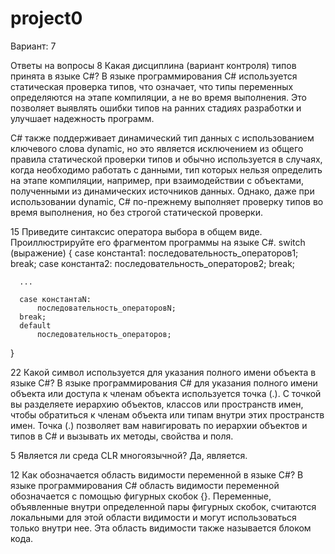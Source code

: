 # project0

Вариант: 7

Ответы на вопросы
8 Какая дисциплина (вариант контроля) типов принята в языке C#?
  В языке программирования C# используется статическая проверка типов, что означает, что типы переменных определяются на этапе компиляции, а не во время выполнения. 
  Это позволяет выявлять ошибки типов на ранних стадиях разработки и улучшает надежность программ.

C# также поддерживает динамический тип данных с использованием ключевого слова dynamic, но это является исключением из общего правила статической проверки типов и обычно используется в случаях, 
когда необходимо работать с данными, тип которых нельзя определить на этапе компиляции, например, при взаимодействии с объектами, полученными из динамических источников данных. 
Однако, даже при использовании dynamic, C# по-прежнему выполняет проверку типов во время выполнения, но без строгой статической проверки.

15 Приведите синтаксис оператора выбора в общем виде. Проиллюстрируйте его фрагментом программы на языке C#.
  switch (выражение)
  {
      case константа1:
          последовательность_операторов1;
      break;
      case константа2:
          последовательность_операторов2;
      break;
  
      ...
  
      case константаN:
          последовательность_операторовN;
      break;
      default
          последовательность_операторов;
  }


22 Какой символ используется для указания полного имени объекта в языке C#?
В языке программирования C# для указания полного имени объекта или доступа к членам объекта используется точка (.).
С точкой вы разделяете иерархию объектов, классов или пространств имен, чтобы обратиться к членам объекта или типам внутри этих пространств имен.
Точка (.) позволяет вам навигировать по иерархии объектов и типов в C# и вызывать их методы, свойства и поля.

5 Является ли среда CLR многоязычной?
   Да, является.
   
12 Как обозначается область видимости переменной в языке C#?
  В языке программирования C# область видимости переменной обозначается с помощью фигурных скобок {}.
Переменные, объявленные внутри определенной пары фигурных скобок, считаются локальными для этой области видимости и могут использоваться только внутри нее.
Эта область видимости также называется блоком кода.
    
